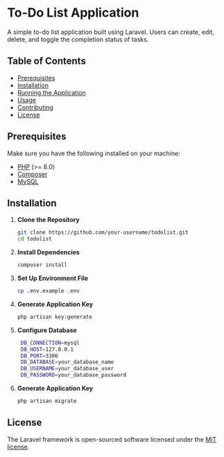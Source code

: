# To-Do List Application

A simple to-do list application built using Laravel. Users can create, edit, delete, and toggle the completion status of tasks.

## Table of Contents

- [Prerequisites](#prerequisites)
- [Installation](#installation)
- [Running the Application](#running-the-application)
- [Usage](#usage)
- [Contributing](#contributing)
- [License](#license)

## Prerequisites

Make sure you have the following installed on your machine:

- [PHP](https://www.php.net/downloads) (>= 8.0)
- [Composer](https://getcomposer.org/download/)
- [MySQL](https://dev.mysql.com/downloads/mysql/)

## Installation

1. **Clone the Repository**

   ```bash
   git clone https://github.com/your-username/todolist.git
   cd todolist

2. **Install Dependencies**

   ```bash
   composer install

3. **Set Up Environment File**

   ```bash
   cp .env.example .env

4. **Generate Application Key**

   ```bash
   php artisan key:generate

5. **Configure Database**

   ```bash
    DB_CONNECTION=mysql
    DB_HOST=127.0.0.1
    DB_PORT=3306
    DB_DATABASE=your_database_name
    DB_USERNAME=your_database_user
    DB_PASSWORD=your_database_password

6. **Generate Application Key**

   ```bash
   php artisan migrate


## License

The Laravel framework is open-sourced software licensed under the [MIT license](https://opensource.org/licenses/MIT).
